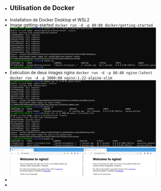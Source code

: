 - ## Utilisation de Docker
- Installation de Docker Desktop et WSL2
- Image getting-started
  `docker run -d -p 80:80 docker/getting-started`
  ![image.png](../assets/image_1680081098689_0.png)
- Exécution de deux images nginx
  `docker run -d -p 80:80 nginx:latest`
  `docker run -d -p 3000:80 nginx:1.22-alpine-slim`
  ![image.png](../assets/image_1680081801050_0.png)
  ![image.png](../assets/image_1680081848174_0.png)
-
-